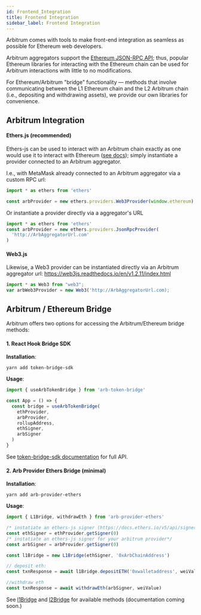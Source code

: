 ```yaml
---
id: Frontend_Integration
title: Frontend Integration
sidebar_label: Frontend Integration
---
```


Arbitrum comes with tools to make front-end integration as seamless as possible for Ethereum web developers.

Arbitrum aggregators support the [Ethereum JSON-RPC API](https://eth.wiki/json-rpc/API); thus, popular Ethereum libraries for interacting with the Ethereum chain can be used for Arbitrum interactions with little to no modifications.

For Ethereum/Arbitrum "bridge" functionality — methods that involve communicating between the L1 Ethereum chain and the L2 Arbitrum chain (i.e., depositing and withdrawing assets), we provide our own libraries for convenience.

## Arbitrum Integration

#### Ethers.js (recommended)

Ethers-js can be used to interact with an Arbitrum chain exactly as one would use it to interact with Ethereum ([see docs](https://docs.ethers.io/v5/)); simply instantiate a provider connected to an Arbitrum aggregator.

I.e., with MetaMask already connected to an Arbitrum aggregator via a custom RPC url:

```ts
import * as ethers from 'ethers'

const arbProvider = new ethers.providers.Web3Provider(window.ethereum)
```

Or instantiate a provider directly via a aggregator's URL

```ts
import * as ethers from 'ethers'
const arbProvider = new ethers.providers.JsonRpcProvider(
  'http://ArbAggregatorUrl.com'
)
```

#### Web3.js

Likewise, a Web3 provider can be instantiated directly via an Arbitrum aggregator url:
https://web3js.readthedocs.io/en/v1.2.11/index.html

```ts
import * as Web3 from "web3";
var arbWeb3Provider = new Web3('http://ArbAggregatorUrl.com);

```

## Arbitrum / Ethereum Bridge

Arbitrum offers two options for accessing the Arbitrum/Ethereum bridge methods:

#### 1. React Hook Bridge SDK

**Installation**:

```
yarn add token-bridge-sdk
```

**Usage**:

```ts
import { useArbTokenBridge } from 'arb-token-bridge'

const App = () => {
  const bridge = useArbTokenBridge(
    ethProvider,
    arbProvider,
    rollupAddress,
    ethSigner,
    arbSigner
  )
}
```

See [token-bridge-sdk documentation](https://bridgedocs.offchainlabs.com) for full API.

#### 2. Arb Provider Ethers Bridge (minimal)

**Installation**:

```
yarn add arb-provider-ethers
```

**Usage**:

```ts
import { L1Bridge, withdrawEth } from 'arb-provider-ethers'

/* instatiate an ethers-js signer (https://docs.ethers.io/v5/api/signer/) for your ethereum provider*/
const ethSigner = ethProvider.getSigner(0)
/* instatiate an ethers-js signer for your arbitrum provider*/
const arbSigner = arbProvider.getSigner(0)

const l1Bridge = new L1Bridge(ethSigner, '0xArbChainAddress')

// deposit eth:
const txnResponse = await l1Bridge.depositETH('0xwalletaddress', weiValue)

//withdraw eth
const txnResponse = await withdrawEth(arbSigner, weiValue)
```

See [l1Bridge](https://github.com/OffchainLabs/arbitrum/blob/develop/packages/arb-provider-ethers/src/lib/l1bridge.ts) and [l2Bridge](https://github.com/OffchainLabs/arbitrum/blob/develop/packages/arb-provider-ethers/src/lib/l2bridge.ts) for available methods (documentation coming soon.)
